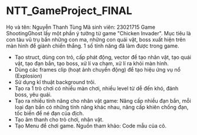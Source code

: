 # NTT_GameProject_FINAL
Họ và tên: Nguyễn Thanh Tùng
Mã sinh viên: 23021715
Game ShootingGhost lấy một phần ý tưởng từ game "Chicken Invader". Mục tiêu là con tàu vũ trụ bắn những con ma, những con quái vật, boss xuất hiện trên màn hình để giành chiến thắng.
1 số tính năng đã làm được trong game.
- Tạo struct, dùng con trỏ, cấp phát động, vector để tạo nhân vật, tạo quái vật, tạo đạn bắn, tạo boss, xử lí va chạm, xử lí ra khỏi màn hình.
- Dùng các frames clip (hoạt ảnh chuyển động) để tạo hiệu ứng vụ nổ (Explosion)
- Sử dụng kĩ thuật background trôi.
- Tạo ra 1 trò chơi có nhiều màn chơi, nhiều level từ dễ đến khó, đánh boss, yêu quái.
- Tạo ra nhiều tính năng cho nhân vật game: Nâng cấp nhiều đạn bắn, mỗi loại đạn bắn có những tính năng khác nhau, nâng cấp khiên chống đạn, tốc biến để né đạn của địch.
- Tạo âm thanh cho trò chơi, nhân vật.
- Tạo Menu để chơi game.
Nguồn tham khảo: Code mẫu của cô.
